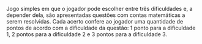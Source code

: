 Jogo simples em que o jogador pode escolher entre três dificuldades e, a depender dela, são apresentadas questões com contas matemáticas a serem resolvidas. Cada acerto confere ao jogador uma quantidade de pontos de acordo com a dificuldade da questão: 1 ponto para a dificuldade 1, 2 pontos para a dificuldade 2 e 3 pontos para a dificuldade 3.